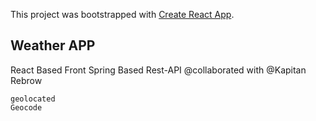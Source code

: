 This project was bootstrapped with [Create React App](https://github.com/facebook/create-react-app).

## Weather APP

React Based Front
Spring Based Rest-API
@collaborated with @Kapitan Rebrow

```
geolocated
Geocode
```
